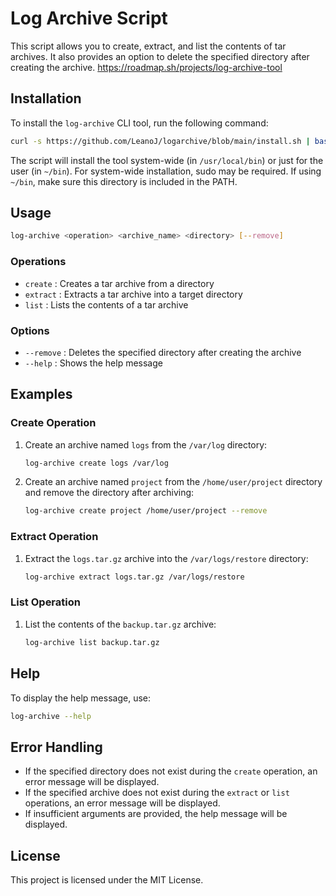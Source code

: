# Log Archive Script

This script allows you to create, extract, and list the contents of tar archives. It also provides an option to delete the specified directory after creating the archive.
https://roadmap.sh/projects/log-archive-tool

## Installation

To install the `log-archive` CLI tool, run the following command:

```bash
curl -s https://github.com/LeanoJ/logarchive/blob/main/install.sh | bash
```

The script will install the tool system-wide (in `/usr/local/bin`) or just for the user (in `~/bin`). For system-wide installation, sudo may be required. If using `~/bin`, make sure this directory is included in the PATH.

## Usage

```bash
log-archive <operation> <archive_name> <directory> [--remove]
```

### Operations

- `create` : Creates a tar archive from a directory
- `extract` : Extracts a tar archive into a target directory
- `list` : Lists the contents of a tar archive

### Options

- `--remove` : Deletes the specified directory after creating the archive
- `--help` : Shows the help message

## Examples

### Create Operation

1. Create an archive named `logs` from the `/var/log` directory:
    ```bash
    log-archive create logs /var/log
    ```

2. Create an archive named `project` from the `/home/user/project` directory and remove the directory after archiving:
    ```bash
    log-archive create project /home/user/project --remove
    ```

### Extract Operation


1. Extract the `logs.tar.gz` archive into the `/var/logs/restore` directory:
    ```bash
    log-archive extract logs.tar.gz /var/logs/restore
    ```

### List Operation

1. List the contents of the `backup.tar.gz` archive:
    ```bash
    log-archive list backup.tar.gz
    ```

## Help

To display the help message, use:

```bash
log-archive --help
```

## Error Handling

- If the specified directory does not exist during the `create` operation, an error message will be displayed.
- If the specified archive does not exist during the `extract` or `list` operations, an error message will be displayed.
- If insufficient arguments are provided, the help message will be displayed.

## License

This project is licensed under the MIT License.
